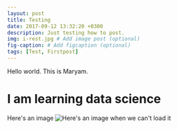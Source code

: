 ```yaml
---
layout: post
title: Testing
date: 2017-09-12 13:32:20 +0300
description: Just testing how to post.
img: i-rest.jpg # Add image post (optional)
fig-caption: # Add figcaption (optional)
tags: [Test, Firstpost]
---
```

Hello world. This is Maryam.

# I am learning data science

Here's an image
![Here's an image when we can't load it]({{site.baseurl}}/assets/img/we-in-rest.jpg)
